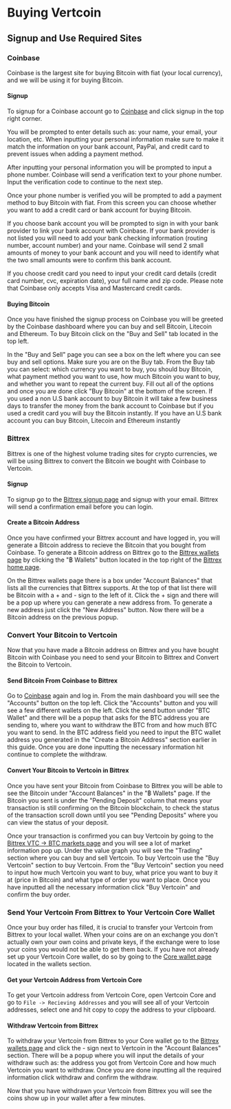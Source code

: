 # Buying Vertcoin

## Signup and Use Required Sites

### Coinbase
Coinbase is the largest site for buying Bitcoin with fiat (your local currency), and we will be using it for buying Bitcoin.

#### Signup
To signup for a Coinbase account go to [Coinbase](https://coinbase.com) and click signup in the top right corner.


You will be prompted to enter details such as: your name, your email, your location, etc. When inputting your personal information make sure to make it match the information on your bank account, PayPal, and credit card to prevent issues when adding a payment method.


After inputting your personal information you will be prompted to input a phone number. Coinbase will send a verification text to your phone number. Input the verification code to continue to the next step.


Once your phone number is verified you will be prompted to add a payment method to buy Bitcoin with fiat. From this screen you can choose whether you want to add a credit card or bank account for buying Bitcoin.


If you choose bank account you will be prompted to sign in with your bank provider to link your bank account with Coinbase. If your bank provider is not listed you will need to add your bank checking information (routing number, account number) and  your name. Coinbase will send 2 small amounts of money to your bank account and you will need to identify what the two small amounts were to confirm this bank account.


If you choose credit card you need to input your credit card details (credit card number, cvc, expiration date), your full name and zip code. Please note that Coinbase only accepts Visa and Mastercard credit cards.


#### Buying Bitcoin
Once you have finished the signup process on Coinbase you will be greeted by the Coinbase dashboard where you can buy and sell Bitcoin, Litecoin and Ethereum. To buy Bitcoin click on the "Buy and Sell" tab located in the top left.


In the "Buy and Sell" page you can see a box on the left where you can see buy and sell options. Make sure you are on the Buy tab. From the Buy tab you can select: which currency you want to buy, you should buy Bitcoin, what payment method you want to use, how much Bitcoin you want to buy, and whether you want to repeat the current buy. Fill out all of the options and once you are done click "Buy Bitcoin" at the bottom of the screen. If you used a non U.S bank account to buy Bitcoin it will take a few business days to transfer the money from the bank account to Coinbase but if you used a credit card you will buy the Bitcoin instantly. If you have an U.S bank account you can buy Bitcoin, Litecoin and Ethereum instantly


### Bittrex
Bittrex is one of the highest volume trading sites for crypto currencies, we will be using Bittrex to convert the Bitcoin we bought with Coinbase to Vertcoin.


#### Signup
To signup go to the [Bittrex signup page](https://bittrex.com/account/Register) and signup with your email. Bittrex will send a confirmation email before you can login.


#### Create a Bitcoin Address
Once you have confirmed your Bittrex account and have logged in, you will generate a Bitcoin address to recieve the Bitcoin that you bought from Coinbase. To generate a Bitcoin address on Bittrex go to the [Bittrex wallets page](bittrex.com/Balance) by clicking the "฿ Wallets" button located in the top right of the [Bittrex home page](https://bittrex.com/Home/Markets).


On the Bittrex wallets page there is a box under "Account Balances" that lists all the currencies that Bittrex supports. At the top of that list there will be Bitcoin with a + and - sign to the left of it. Click the + sign and there will be a pop up where you can generate a new address from. To generate a new address just click the "New Address" button. Now there will be a Bitcoin address on the previous popup.


### Convert Your Bitcoin to Vertcoin
Now that you have made a Bitcoin address on Bittrex and you have bought Bitcoin with Coinbase you need to send your Bitcoin to Bittrex and Convert the Bitcoin to Vertcoin.


#### Send Bitcoin From Coinbase to Bittrex
Go to [Coinbase](https://coinbase.com) again and log in. From the main dashboard you will see the "Accounts" button on the top left. Click the "Accounts" button and you will see a few different wallets on the left. Click the send button under "BTC Wallet" and there will be a popup that asks for the BTC address you are sending to, where you want to withdraw the BTC from and how much BTC you want to send. In the BTC address field you need to input the BTC wallet address you generated in the "Create a Bitcoin Address" section earlier in this guide. Once you are done inputting the necessary information hit continue to complete the withdraw.


#### Convert Your Bitcoin to Vertcoin in Bittrex
Once you have sent your Bitcoin from Coinbase to Bittrex you will be able to see the Bitcoin under "Account Balances" in the "฿ Wallets" page. If the Bitcoin you sent is under the "Pending Deposit" column that means your transaction is still confirming on the Bitcoin blockchain, to check the status of the transaction scroll down until you see "Pending Deposits" where you can view the status of your deposit.


Once your transaction is confirmed you can buy Vertcoin by going to the [Bittrex VTC -> BTC markets page](https://bittrex.com/Market/Index?MarketName=BTC-VTC) and you will see a lot of market information pop up. Under the value graph you will see the "Trading" section where you can buy and sell Vertcoin. To buy Vertcoin use the "Buy Vertcoin" section to buy Vertcoin. From the "Buy Vertcoin" section you need to input how much Vertcoin you want to buy, what price you want to buy it at (price in Bitcoin) and what type of order you want to place. Once you have inputted all the necessary information click "Buy Vertcoin" and confirm the buy order.  


### Send Your Vertcoin From Bittrex to Your Vertcoin Core Wallet
Once your buy order has filled, it is crucial to transfer your Vertcoin from Bittrex to your local wallet. When your coins are on an exchange you don't actually own your own coins and private keys, if the exchange were to lose your coins you would not be able to get them back. If you have not already set up your Vertcoin Core wallet, do so by going to the [Core wallet page](https://docs.vertcoin.org/Wallets/Core-Wallet/) located in the wallets section.


#### Get your Vertcoin Address from Vertcoin Core
To get your Vertcoin address from Vertcoin Core, open Vertcoin Core and go to `File -> Recieving Addresses` and you will see all of your Vertcoin addresses, select one and hit copy to copy the address to your clipboard.


#### Withdraw Vertcoin from Bittrex
To withdraw your Vertcoin from Bittrex to your Core wallet go to the [Bittrex wallets page](bittrex.com/Balance) and click the - sign next to Vertcoin in the "Account Balances" section. There will be a popup where you will input the details of your withdraw such as: the address you got from Vertcoin Core and how much Vertcoin you want to withdraw. Once you are done inputting all the required information click withdraw and confirm the withdraw.


Now that you have withdrawn your Vertcoin from Bittrex you will see the coins show up in your wallet after a few minutes.
